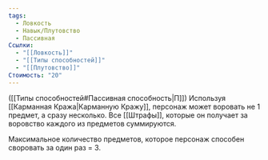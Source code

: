 ```yaml
---
tags:
  - Ловкость
  - Навык/Плутовство
  - Пассивная
Ссылки:
  - "[[Ловкость]]"
  - "[[Типы способностей]]"
  - "[[Плутовство]]"
Стоимость: "20"
---
```

([[Типы способностей#Пассивная способность|П]]) Используя [[Карманная Кража|Карманную Кражу]], персонаж может воровать не 1 предмет, а сразу несколько. Все [[Штрафы]], которые он получает за воровство каждого из предметов суммируются.

Максимальное количество предметов, которое персонаж способен своровать за один раз = 3. 